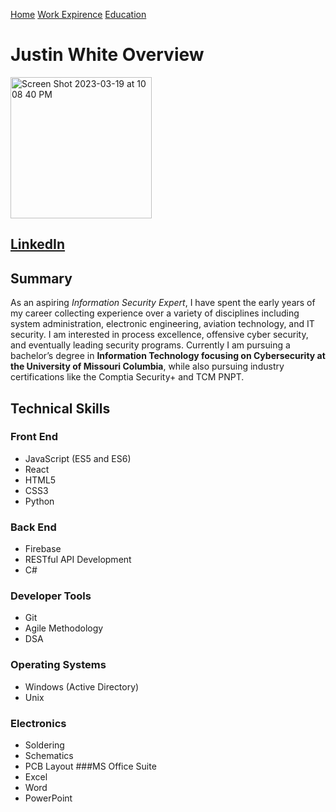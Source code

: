[Home](https://github.com/JZWhite3/IT100_Midterm/blob/main/README.md)
[Work Expirence](https://github.com/JZWhite3/IT100_Midterm/blob/main/WorkExperience.md)
[Education](https://github.com/JZWhite3/IT100_Midterm/blob/main/Education.md)
# Justin White Overview
<img width="226" alt="Screen Shot 2023-03-19 at 10 08 40 PM" src="https://user-images.githubusercontent.com/123113593/226237576-e346ecce-8a15-455c-81c4-6719f5e1217d.png">

## [LinkedIn](https://www.linkedin.com/in/J-Z-White/ "A link to my LinkedIn profile")

## Summary
As an aspiring *Information Security Expert*, I have spent the early years of my career collecting experience over a variety of disciplines including system administration, electronic engineering, aviation technology, and IT security. I am interested in process excellence, offensive cyber security, and eventually leading security programs. Currently I am pursuing a bachelor’s degree in **Information Technology focusing on Cybersecurity at the University of Missouri Columbia**, while also pursuing industry certifications like the Comptia Security+ and TCM PNPT. 

## Technical Skills
### Front End
- JavaScript (ES5 and ES6)
- React
- HTML5 
- CSS3 
- Python
### Back End
- Firebase
- RESTful API Development
- C#
### Developer Tools
- Git
- Agile Methodology
- DSA
### Operating Systems
- Windows (Active Directory)
- Unix
### Electronics
- Soldering
- Schematics
- PCB Layout 
###MS Office Suite
- Excel 
- Word
- PowerPoint
